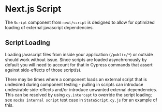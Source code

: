 # Next.js Script

The `Script` component from `next/script` is designed to allow for optimized loading of external javascript dependencies.

## Script Loading

Loading javascript files from inside your application (`/public/*`) or outside should work without issue. Since scripts are loaded asynchronously by default you will need to account for that in Cypress commands that assert against side-effects of those script(s).

There may be times where a component loads an external script that is undesired during component testing - pulling in scripts can introduce undesirable side-effects and/or introduce unwanted external dependencies. This can be resolved by using `cy.intercept` to override the script loading; see `mocks internal script` test case in `StateScript.cy.js` for an example of this.
